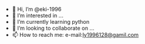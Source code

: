 - 👋 Hi, I’m @eki-1996
- 👀 I’m interested in ...
- 🌱 I’m currently learning python
- 💞️ I’m looking to collaborate on ...
- 📫 How to reach me: e-mail:ly1996128@gamil.com

<!---
eki-1996/eki-1996 is a ✨ special ✨ repository because its `README.md` (this file) appears on your GitHub profile.
You can click the Preview link to take a look at your changes.
--->
